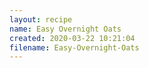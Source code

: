```yaml
---
layout: recipe
name: Easy Overnight Oats
created: 2020-03-22 10:21:04
filename: Easy-Overnight-Oats
---
```

